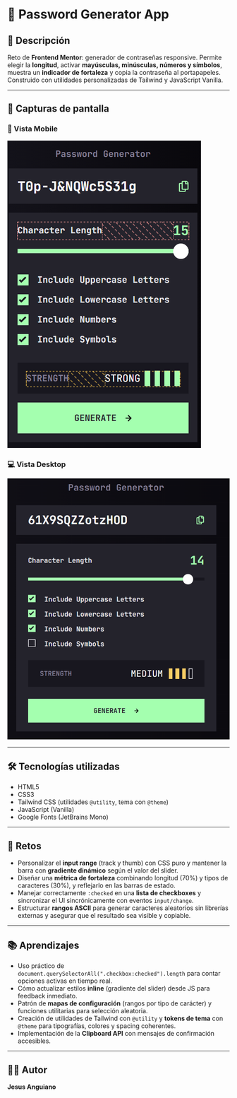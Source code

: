 # 📌 Password Generator App

## 📝 Descripción
Reto de **Frontend Mentor**: generador de contraseñas responsive. Permite elegir la **longitud**, activar **mayúsculas, minúsculas, números y símbolos**, muestra un **indicador de fortaleza** y copia la contraseña al portapapeles. Construido con utilidades personalizadas de Tailwind y JavaScript Vanilla.

---

## 📸 Capturas de pantalla

### 📱 Vista Mobile
![Mobile](./screenshot/mobil.png)

### 💻 Vista Desktop
![Desktop](./screenshot/descktop.png)

---

## 🛠 Tecnologías utilizadas
- HTML5  
- CSS3  
- Tailwind CSS (utilidades `@utility`, tema con `@theme`)  
- JavaScript (Vanilla)  
- Google Fonts (JetBrains Mono)

---

## 🚀 Retos
- Personalizar el **input range** (track y thumb) con CSS puro y mantener la barra con **gradiente dinámico** según el valor del slider.  
- Diseñar una **métrica de fortaleza** combinando longitud (70%) y tipos de caracteres (30%), y reflejarlo en las barras de estado.  
- Manejar correctamente `:checked` en una **lista de checkboxes** y sincronizar el UI sincrónicamente con eventos `input/change`.  
- Estructurar **rangos ASCII** para generar caracteres aleatorios sin librerías externas y asegurar que el resultado sea visible y copiable.

---

## 📚 Aprendizajes
- Uso práctico de `document.querySelectorAll(".checkbox:checked").length` para contar opciones activas en tiempo real.  
- Cómo actualizar estilos **inline** (gradiente del slider) desde JS para feedback inmediato.  
- Patrón de **mapas de configuración** (rangos por tipo de carácter) y funciones utilitarias para selección aleatoria.  
- Creación de utilidades de Tailwind con `@utility` y **tokens de tema** con `@theme` para tipografías, colores y spacing coherentes.  
- Implementación de la **Clipboard API** con mensajes de confirmación accesibles.

---

## 👨‍💻 Autor
**Jesus Anguiano**
